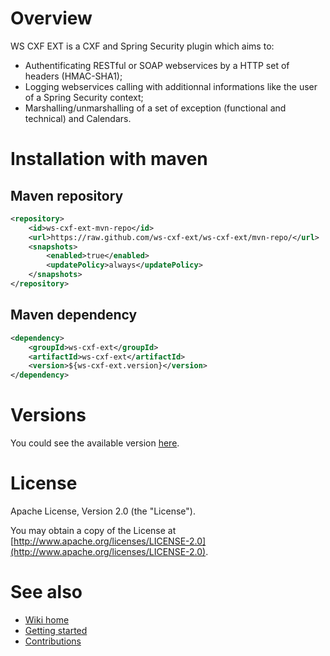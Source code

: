 # Overview

WS CXF EXT is a CXF and Spring Security plugin which aims to:
* Authentificating RESTful or SOAP webservices by a HTTP set of headers (HMAC-SHA1);
* Logging webservices calling with additionnal informations like the user of a Spring Security context;
* Marshalling/unmarshalling of a set of exception (functional and technical) and Calendars.

# Installation with maven

## Maven repository

```xml
<repository>
    <id>ws-cxf-ext-mvn-repo</id>
    <url>https://raw.github.com/ws-cxf-ext/ws-cxf-ext/mvn-repo/</url>
    <snapshots>
        <enabled>true</enabled>
        <updatePolicy>always</updatePolicy>
    </snapshots>
</repository>
```

## Maven dependency

```xml
<dependency>
    <groupId>ws-cxf-ext</groupId>
    <artifactId>ws-cxf-ext</artifactId>
    <version>${ws-cxf-ext.version}</version>
</dependency>
```

# Versions

You could see the available version [here](https://github.com/ws-cxf-ext/ws-cxf-ext/releases).

# License

Apache License, Version 2.0 (the "License").

You may obtain a copy of the License at [http://www.apache.org/licenses/LICENSE-2.0](http://www.apache.org/licenses/LICENSE-2.0).

# See also

* [Wiki home](https://github.com/ws-cxf-ext/ws-cxf-ext/wiki)
* [Getting started](https://github.com/ws-cxf-ext/ws-cxf-ext/wiki/Getting-started)
* [Contributions](https://github.com/ws-cxf-ext/ws-cxf-ext/wiki/Contributions)